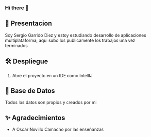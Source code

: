 ### Hi there 👋

## 🚀 Presentacion
Soy Sergio Garrido Diez y estoy estudiando desarrollo de aplicaciones multiplataforma, aqui subo los publicamente los trabajos una vez terminados

## 🛠 Despliegue
1. Abre el proyecto en un IDE como IntellIJ

## 🦀 Base de Datos
Todos los datos son propios y creados por mi


## ✨ Agradecimientos
* A Oscar Novillo Camacho por las enseñanzas
